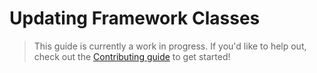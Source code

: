# Updating Framework Classes

> This guide is currently a work in progress. If you'd like to help out, check out the [Contributing guide](../../contributing.md) to get started!

